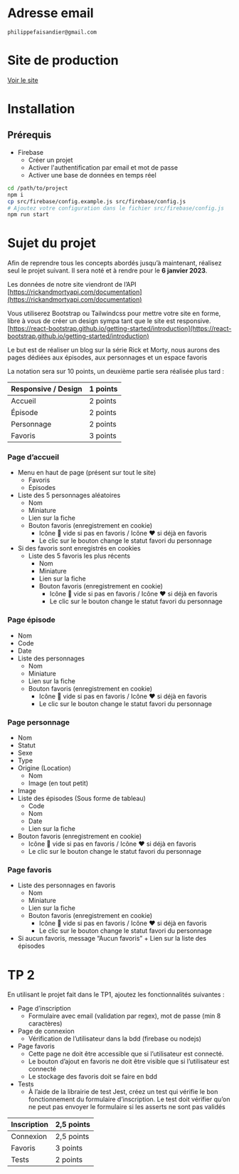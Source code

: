 # Adresse email 
`philippefaisandier@gmail.com`

# Site de production
[Voir le site](https://rick.pfaisand.fr)

# Installation
## Prérequis
- Firebase
  - Créer un projet
  - Activer l'authentification par email et mot de passe
  - Activer une base de données en temps réel

```bash
cd /path/to/project
npm i
cp src/firebase/config.example.js src/firebase/config.js
# Ajoutez votre configuration dans le fichier src/firebase/config.js
npm run start
```

# Sujet du projet

Afin de reprendre tous les concepts abordés jusqu’à maintenant, réalisez seul le projet suivant. Il sera noté et à rendre pour le **6 janvier 2023**.

Les données de notre site viendront de l’API [https://rickandmortyapi.com/documentation](https://rickandmortyapi.com/documentation)

Vous utiliserez Bootstrap ou Tailwindcss pour mettre votre site en forme, libre à vous de créer un design sympa tant que le site est responsive. [https://react-bootstrap.github.io/getting-started/introduction](https://react-bootstrap.github.io/getting-started/introduction)

Le but est de réaliser un blog sur la série Rick et Morty, nous aurons des pages dédiées aux épisodes, aux personnages et un espace favoris

La notation sera sur 10 points, un deuxième partie sera réalisée plus tard :

| Responsive / Design | 1 points |
|---------------------|----------|
| Accueil             | 2 points |
| Épisode             | 2 points |
| Personnage          | 2 points |
| Favoris             | 3 points |

### Page d’accueil

- Menu en haut de page (présent sur tout le site)
    - Favoris
    - Épisodes
- Liste des 5 personnages aléatoires
    - Nom
    - Miniature
    - Lien sur la fiche
    - Bouton favoris (enregistrement en cookie)
        - Icône 🤍 vide si pas en favoris / Icône ❤️ si déjà en favoris
        - Le clic sur le bouton change le statut favori du personnage
- Si des favoris sont enregistrés en cookies
    - Liste des 5 favoris les plus récents
        - Nom
        - Miniature
        - Lien sur la fiche
        - Bouton favoris (enregistrement en cookie)
            - Icône 🤍 vide si pas en favoris / Icône ❤️ si déjà en favoris
            - Le clic sur le bouton change le statut favori du personnage

### Page épisode

- Nom
- Code
- Date
- Liste des personnages
    - Nom
    - Miniature
    - Lien sur la fiche
    - Bouton favoris (enregistrement en cookie)
        - Icône 🤍 vide si pas en favoris / Icône ❤️ si déjà en favoris
        - Le clic sur le bouton change le statut favori du personnage

### Page personnage

- Nom
- Statut
- Sexe
- Type
- Origine (Location)
    - Nom
    - Image (en tout petit)
- Image
- Liste des épisodes (Sous forme de tableau)
    - Code
    - Nom
    - Date
    - Lien sur la fiche
- Bouton favoris (enregistrement en cookie)
    - Icône 🤍 vide si pas en favoris / Icône ❤️ si déjà en favoris
    - Le clic sur le bouton change le statut favori du personnage

### Page favoris

- Liste des personnages en favoris
    - Nom
    - Miniature
    - Lien sur la fiche
    - Bouton favoris (enregistrement en cookie)
        - Icône 🤍 vide si pas en favoris / Icône ❤️ si déjà en favoris
        - Le clic sur le bouton change le statut favori du personnage
- Si aucun favoris, message “Aucun favoris” + Lien sur la liste des épisodes

# TP 2

En utilisant le projet fait dans le TP1, ajoutez les fonctionnalités suivantes :

- Page d’inscription
    - Formulaire avec email (validation par regex), mot de passe (min 8 caractères)
- Page de connexion
    - Vérification de l’utilisateur dans la bdd (firebase ou nodejs)
- Page favoris
    - Cette page ne doit être accessible que si l’utilisateur est connecté.
    - Le bouton d’ajout en favoris ne doit être visible que si l’utilisateur est connecté
    - Le stockage des favoris doit se faire en bdd
- Tests
    - À l’aide de la librairie de test Jest, créez un test qui vérifie le bon fonctionnement du formulaire d’inscription. Le test doit vérifier qu’on ne peut pas envoyer le formulaire si les asserts ne sont pas validés

| Inscription | 2,5 points |
|-------------|------------|
| Connexion   | 2,5 points |
| Favoris     | 3 points   |
| Tests       | 2 points   |